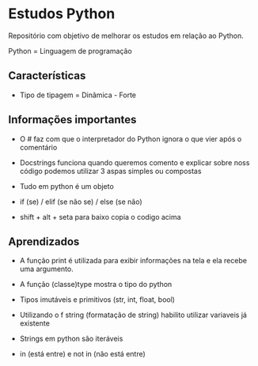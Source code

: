 
# Estudos Python
Repositório com objetivo de melhorar os estudos em relação ao Python. 

Python = Linguagem de programação

## Características
- Tipo de tipagem = Dinâmica - Forte


## Informações importantes
- O # faz com que o interpretador do Python ignora o que vier após o comentário

- Docstrings funciona quando queremos comento e explicar sobre noss código podemos utilizar 3 aspas simples ou compostas

- Tudo em python é um objeto

- if (se) / elif (se não se) / else (se não)

- shift + alt + seta para baixo copia o codigo acima

## Aprendizados

- A função print é utilizada para exibir informações na tela e ela recebe uma argumento.

- A função (classe)type mostra o tipo do python

- Tipos imutáveis e primitivos (str, int, float, bool)

- Utilizando o f string (formatação de string) habilito utilizar variaveis já existente

- Strings em python são iteráveis

- in (está entre) e not in (não está entre)